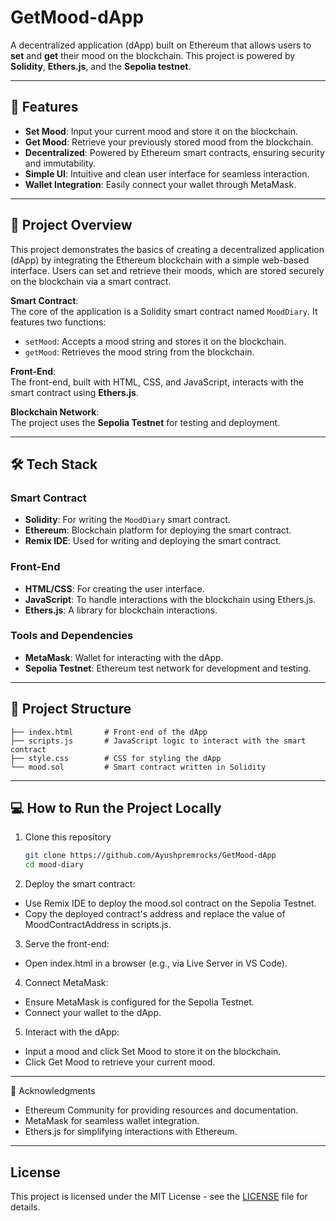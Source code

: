 # GetMood-dApp

A decentralized application (dApp) built on Ethereum that allows users to **set** and **get** their mood on the blockchain. This project is powered by **Solidity**, **Ethers.js**, and the **Sepolia testnet**.

---

## 🚀 Features

- **Set Mood**: Input your current mood and store it on the blockchain.
- **Get Mood**: Retrieve your previously stored mood from the blockchain.
- **Decentralized**: Powered by Ethereum smart contracts, ensuring security and immutability.
- **Simple UI**: Intuitive and clean user interface for seamless interaction.
- **Wallet Integration**: Easily connect your wallet through MetaMask.

---

## 📜 Project Overview

This project demonstrates the basics of creating a decentralized application (dApp) by integrating the Ethereum blockchain with a simple web-based interface. Users can set and retrieve their moods, which are stored securely on the blockchain via a smart contract.

**Smart Contract**:  
The core of the application is a Solidity smart contract named `MoodDiary`. It features two functions:  
- `setMood`: Accepts a mood string and stores it on the blockchain.  
- `getMood`: Retrieves the mood string from the blockchain.

**Front-End**:  
The front-end, built with HTML, CSS, and JavaScript, interacts with the smart contract using **Ethers.js**.

**Blockchain Network**:  
The project uses the **Sepolia Testnet** for testing and deployment. 

---

## 🛠️ Tech Stack

### Smart Contract
- **Solidity**: For writing the `MoodDiary` smart contract.
- **Ethereum**: Blockchain platform for deploying the smart contract.
- **Remix IDE**: Used for writing and deploying the smart contract.

### Front-End
- **HTML/CSS**: For creating the user interface.
- **JavaScript**: To handle interactions with the blockchain using Ethers.js.
- **Ethers.js**: A library for blockchain interactions.

### Tools and Dependencies
- **MetaMask**: Wallet for interacting with the dApp.
- **Sepolia Testnet**: Ethereum test network for development and testing.

---

## 📂 Project Structure
   ```plaintext
   ├── index.html       # Front-end of the dApp
   ├── scripts.js       # JavaScript logic to interact with the smart contract
   ├── style.css        # CSS for styling the dApp
   └── mood.sol         # Smart contract written in Solidity
   ```
---
## 💻 How to Run the Project Locally

1. Clone this repository
   ```bash
   git clone https://github.com/Ayushpremrocks/GetMood-dApp
   cd mood-diary
   ```
2. Deploy the smart contract:
  - Use Remix IDE to deploy the mood.sol contract on the Sepolia Testnet.
  - Copy the deployed contract's address and replace the value of MoodContractAddress in scripts.js.
3. Serve the front-end:
  - Open index.html in a browser (e.g., via Live Server in VS Code).
4. Connect MetaMask:
  - Ensure MetaMask is configured for the Sepolia Testnet.
  - Connect your wallet to the dApp.
5. Interact with the dApp:
  - Input a mood and click Set Mood to store it on the blockchain.
  - Click Get Mood to retrieve your current mood.
---
🙌 Acknowledgments
  - Ethereum Community for providing resources and documentation.
  - MetaMask for seamless wallet integration.
  - Ethers.js for simplifying interactions with Ethereum.
---
## License

This project is licensed under the MIT License - see the [LICENSE](LICENSE) file for details.

